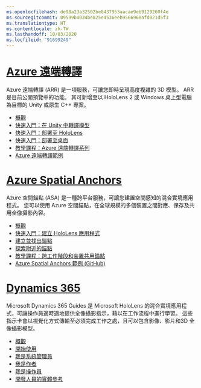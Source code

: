 ```yaml
---
ms.openlocfilehash: de98a23a32502be0437953aacae9eb9129260f4e
ms.sourcegitcommit: 09599b4034be825e4536eeb9566968afd021d5f3
ms.translationtype: HT
ms.contentlocale: zh-TW
ms.lasthandoff: 10/03/2020
ms.locfileid: "91699249"
---
```

# <a name="azure-remote-rendering"></a>[Azure 遠端轉譯](#tab/arr)

Azure 遠端轉譯 (ARR) 是一項服務，可讓您即時呈現高度複雜的 3D 模型。 ARR 是目前公開預覽中的功能。 其可新增至以 HoloLens 2 或 Windows 桌上型電腦為目標的 Unity 或原生 C++ 專案。

* [概觀](https://docs.microsoft.com/azure/remote-rendering/overview/about) 
* [快速入門：在 Unity 中轉譯模型](https://docs.microsoft.com/azure/remote-rendering/quickstarts/render-model) 
* [快速入門：部署至 HoloLens](https://docs.microsoft.com/azure/remote-rendering/quickstarts/deploy-to-hololens) 
* [快速入門：部署至桌面](https://docs.microsoft.com/azure/remote-rendering/quickstarts/deploy-to-desktop) 
* [教學課程：Azure 遠端轉譯系列](https://docs.microsoft.com/azure/remote-rendering/tutorials/unity/tutorial-landing) 
* [Azure 遠端轉譯範例](https://docs.microsoft.com/azure/remote-rendering/samples/showcase-app)

# <a name="azure-spatial-anchors"></a>[Azure Spatial Anchors](#tab/asa)

Azure 空間錨點 (ASA) 是一種跨平台服務，可讓您建置空間感知的混合實境應用程式。 您可以使用 Azure 空間錨點，在全球規模的多個裝置之間對應、保存及共用全像攝影內容。

* [概觀](https://docs.microsoft.com/azure/spatial-anchors/overview) 
* [快速入門：建立 HoloLens 應用程式](https://docs.microsoft.com/azure/spatial-anchors/quickstarts/get-started-unity-hololens) 
* [建立並找出錨點](https://docs.microsoft.com/azure/spatial-anchors/how-tos/create-locate-anchors-unity) 
* [探索附近的錨點](https://docs.microsoft.com/azure/spatial-anchors/how-tos/set-up-coarse-reloc-unity)
* [教學課程：跨工作階段和裝置共用錨點](https://docs.microsoft.com/azure/spatial-anchors/tutorials/tutorial-share-anchors-across-devices?tabs=VS%2CAndroid)  
* [Azure Spatial Anchors 範例 (GitHub)](https://github.com/Azure/azure-spatial-anchors-samples) 

# <a name="dynamics-365"></a>[Dynamics 365](#tab/D365)

Microsoft Dynamics 365 Guides 是 Microsoft HoloLens 的混合實境應用程式，可讓操作員適時適地提供全像攝影指示，藉以在工作流程中進行學習。 這些指示卡會以視覺化方式傳輸至必須完成工作之處，且可以包含影像、影片和3D 全像攝影模型。

* [概觀](https://docs.microsoft.com/dynamics365/mixed-reality/guides/) 
* [開始使用](https://docs.microsoft.com/dynamics365/mixed-reality/guides/get-started) 
* [我是系統管理員](https://docs.microsoft.com/dynamics365/mixed-reality/guides/setup)
* [我是作者](https://docs.microsoft.com/dynamics365/mixed-reality/guides/authoring-overview) 
* [我是操作員](https://docs.microsoft.com/dynamics365/mixed-reality/guides/operator-overview) 
* [開發人員的實體參考](https://docs.microsoft.com/dynamics365/mixed-reality/guides/developer-entity-reference)
